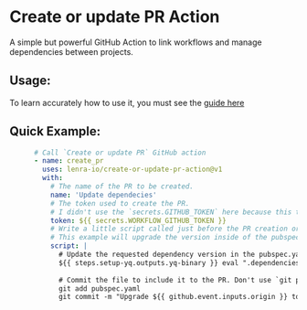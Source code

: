 # Create or update PR Action

A simple but powerful GitHub Action to link workflows and manage dependencies between projects.


## Usage: 

To learn accurately how to use it, you must see the [guide here](/examples)

## Quick Example:

```yaml
      # Call `Create or update PR` GitHub action
      - name: create_pr
        uses: lenra-io/create-or-update-pr-action@v1
        with:
          # The name of the PR to be created.
          name: 'Update dependecies'
          # The token used to create the PR. 
          # I didn't use the `secrets.GITHUB_TOKEN` here because this token can't trigger workflow event if we push something or create a PR.
          token: ${{ secrets.WORKFLOW_GITHUB_TOKEN }}
          # Write a little script called just before the PR creation or update.
          # This example will upgrade the version inside of the pubspec.yaml and publish it in a new PR
          script: |
            # Update the requested dependency version in the pubspec.yaml file
            ${{ steps.setup-yq.outputs.yq-binary }} eval ".dependencies.${{ github.event.inputs.origin }}.git.ref = \"${{  github.event.inputs.version }}\"" -i pubspec.yaml
            
            # Commit the file to include it to the PR. Don't use `git push`, it's automatic so you don't have to do it yourself.
            git add pubspec.yaml
            git commit -m "Upgrade ${{ github.event.inputs.origin }} to ${{ github.event.inputs.version }}"
```
